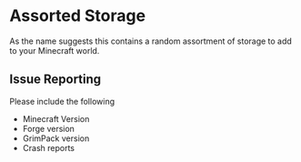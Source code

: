 # Assorted Storage

As the name suggests this contains a random assortment of storage to add to your Minecraft world.

## Issue Reporting
Please include the following

* Minecraft Version
* Forge version
* GrimPack version
* Crash reports